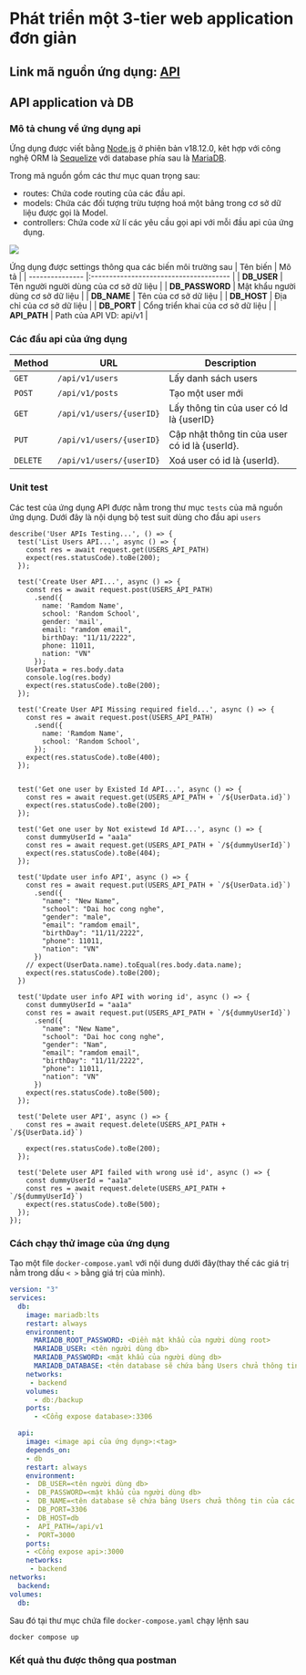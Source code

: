 # Phát triển một 3-tier web application đơn giản
## Link mã nguồn ứng dụng: [API](https://github.com/DoTruong1/vdt-backend.git)
## API application và DB
### Mô tả chung về ứng dụng api
Ứng dụng được viết bằng [Node.js](https://nodejs.org/) ở phiên bản v18.12.0, kêt hợp với công nghệ ORM là [Sequelize](https://sequelize.org/docs/v7/databases/mariadb/) với database phía sau là [MariaDB](https://mariadb.org).

Trong mã nguồn gồm các thư mục quan trọng sau:
* routes: Chứa code routing của các đầu api.
* models: Chứa các đối tượng trừu tượng hoá một bảng trong cơ sở dữ liệu được gọi là Model.
* controllers: Chứa code xử lí các yêu cầu gọi api với mỗi đầu api của ứng dụng.

![](https://www.google.com/url?sa=i&url=https%3A%2F%2Fmherman.org%2Fblog%2Fnode-postgres-sequelize%2F&psig=AOvVaw3TwE6unN9byROjsL6x5YmR&ust=1716741250664000&source=images&cd=vfe&opi=89978449&ved=0CBIQjRxqFwoTCOCDw9WdqYYDFQAAAAAdAAAAABAw)

Ứng dụng được settings thông qua các biến môi trường sau
| Tên biến        | Mô tả                                  |
| --------------- |:-------------------------------------- |
| **DB_USER**     | Tên người người dùng của cơ sở dữ liệu |
| **DB_PASSWORD** | Mật khẩu người dùng cơ sở dữ liệu      |
| **DB_NAME**     | Tên của cơ sở dữ liệu                  |
| **DB_HOST**     | Địa chỉ của cơ sở dữ liệu              |
| **DB_PORT**     | Cổng triển khai của cơ sở dữ liệu      |
| **API_PATH**    | Path của API VD: api/v1                |
### Các đầu api của ứng dụng

| Method   | URL                      | Description                                    |
| -------- | ------------------------ | ---------------------------------------------- |
| `GET`    | `/api/v1/users`          | Lấy danh sách users                            |
| `POST`   | `/api/v1/posts`          | Tạo một user mới                               |
| `GET`    | `/api/v1/users/{userID}` | Lấy thông tin của user có Id là {userID}       |
| `PUT`  | `/api/v1/users/{userID}` | Cập nhật thông tin của user có id là {userId}. |
| `DELETE` | `/api/v1/users/{userID}`   | Xoá user có id là {userId}.                    |

### Unit test
Các test của ứng dụng API được nằm trong thư mục `tests` của mã nguồn ứng dụng. Dưới đây là nội dụng bộ test suit dùng cho đầu api `users`
```Js
describe('User APIs Testing...', () => {
  test('List Users API...', async () => {
    const res = await request.get(USERS_API_PATH)
    expect(res.statusCode).toBe(200);
  });

  test('Create User API...', async () => {
    const res = await request.post(USERS_API_PATH)
      .send({
        name: 'Ramdom Name',
        school: 'Random School',
        gender: 'mail',
        email: "ramdom email",
        birthDay: "11/11/2222",
        phone: 11011,
        nation: "VN"
      });
    UserData = res.body.data
    console.log(res.body)
    expect(res.statusCode).toBe(200);
  });

  test('Create User API Missing required field...', async () => {
    const res = await request.post(USERS_API_PATH)
      .send({
        name: 'Ramdom Name',
        school: 'Random School',
      });
    expect(res.statusCode).toBe(400);
  });


  test('Get one user by Existed Id API...', async () => {
    const res = await request.get(USERS_API_PATH + `/${UserData.id}`)
    expect(res.statusCode).toBe(200);
  });

  test('Get one user by Not existewd Id API...', async () => {
    const dummyUserId = "aa1a"
    const res = await request.get(USERS_API_PATH + `/${dummyUserId}`)
    expect(res.statusCode).toBe(404);
  });

  test('Update user info API', async () => {
    const res = await request.put(USERS_API_PATH + `/${UserData.id}`)
      .send({
        "name": "New Name",
        "school": "Dai hoc cong nghe",
        "gender": "male",
        "email": "ramdom email",
        "birthDay": "11/11/2222",
        "phone": 11011,
        "nation": "VN"
      })
    // expect(UserData.name).toEqual(res.body.data.name);
    expect(res.statusCode).toBe(200);
  })

  test('Update user info API with woring id', async () => {
    const dummyUserId = "aa1a"
    const res = await request.put(USERS_API_PATH + `/${dummyUserId}`)
      .send({
        "name": "New Name",
        "school": "Dai hoc cong nghe",
        "gender": "Nam",
        "email": "ramdom email",
        "birthDay": "11/11/2222",
        "phone": 11011,
        "nation": "VN"
      })
    expect(res.statusCode).toBe(500);
  });

  test('Delete user API', async () => {
    const res = await request.delete(USERS_API_PATH + `/${UserData.id}`)

    expect(res.statusCode).toBe(200);
  });

  test('Delete user API failed with wrong usẻ id', async () => {
    const dummyUserId = "aa1a"
    const res = await request.delete(USERS_API_PATH + `/${dummyUserId}`)
    expect(res.statusCode).toBe(500);
  });
});
```
### Cách chạy thử image của ứng dụng
Tạo một file `docker-compose.yaml` với nội dung dưới đây(thay thế các giá trị nằm trong dấu `< >` bằng giá trị của mình).
```yaml
version: "3"
services:
  db:
    image: mariadb:lts
    restart: always
    environment:
      MARIADB_ROOT_PASSWORD: <Điền mật khẩu của người dùng root>
      MARIADB_USER: <tên người dùng db>
      MARIADB_PASSWORD: <mật khẩu của người dùng db>
      MARIADB_DATABASE: <tên database sẽ chứa bảng Users chửa thông tin của các thí sinh>
    networks: 
     - backend
    volumes:
      - db:/backup
    ports:
      - <Cổng expose database>:3306

  api:
    image: <image api của ứng dụng>:<tag>
    depends_on:
    - db
    restart: always
    environment:
    -  DB_USER=<tên người dùng db>
    -  DB_PASSWORD=<mật khẩu của người dùng db>
    -  DB_NAME=<tên database sẽ chứa bảng Users chửa thông tin của các thí sinh>
    -  DB_PORT=3306
    -  DB_HOST=db
    -  API_PATH=/api/v1
    -  PORT=3000
    ports:
    - <Cổng expose api>:3000
    networks: 
     - backend
networks:
  backend:
volumes:
  db:
```
Sau đó tại thư mục chứa file `docker-compose.yaml` chạy lệnh sau
```bash
docker compose up
```
### Kết quả thu được thông qua postman